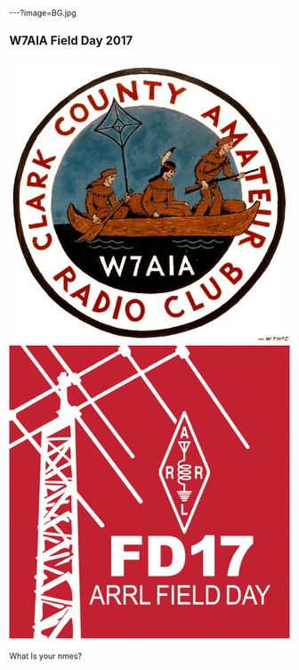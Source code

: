 ---?image=BG.jpg
## W7AIA Field Day 2017
![logo](W7AIA.png)
![logoFD](FDL.jpg)
---
What Is your nmes?
